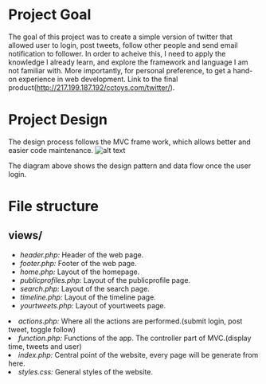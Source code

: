 # Project Goal

The goal of this project was to create a simple version of twitter that allowed user to login, post tweets, follow other people and send email notification to follower.
In order to acheive this, I need to apply the knowledge I already learn, and explore the framework and language I am not familiar with. More importantly, for personal preference, to get a hand-on experience in web development. 
Link to the final product(http://217.199.187.192/cctoys.com/twitter/).

# Project Design

The design process follows the MVC frame work, which allows better and easier code maintenance.
![alt text](https://github.com/uml-dc2-2016-spring/MiniTwitter/blob/master/MVC%20frame%20work.png)

The diagram above shows the design pattern and data flow once the user login.

# File structure

## views/
<ul>
  <li><i>header.php:</i> Header of the web page.</li>
  <li><i>footer.php:</i> Footer of the web page.</li>
  <li><i>home.php:</i> Layout of the homepage.</li>
  <li><i>publicprofiles.php:</i> Layout of the publicprofile page.</li>
  <li><i>search.php:</i> Layout of the search page.</li>
  <li><i>timeline.php:</i> Layout of the timeline page.</li>
  <li><i>yourtweets.php:</i> Layout of yourtweets page.</li>
</ul>

<li><i>actions.php:</i> Where all the actions are performed.(submit login, post tweet, toggle follow)</li>
<li><i>function.php:</i> Functions of the app. The controller part of MVC.(display time, tweets and user)</li>
<li><i>index.php:</i> Central point of the website, every page will be generate from here.</li>
<li><i>styles.css:</i> General styles of the website.</li>



